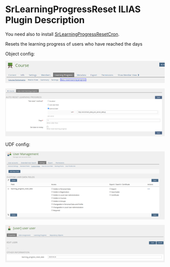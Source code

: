 # SrLearningProgressReset ILIAS Plugin Description

You need also to install [SrLearningProgressResetCron](https://github.com/studer-raimann/SrLearningProgressResetCron).

Resets the learning progress of users who have reached the days

Object config:

![Object config 1](./images/object_config_1.png)

![Object config 2](./images/object_config_2.png)

UDF config:

![UDF config 1](./images/udf_config_1.png)

![UDF config 2](./images/udf_config_2.png)
